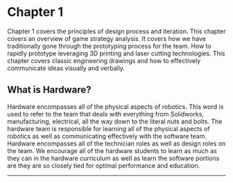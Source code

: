 # Chapter 1

Chapter 1 covers the principles of design process and iteration. This chapter covers an overview of game strategy analysis. It covers how we have traditionally gone through the prototyping process for the team. How to rapidly prototype leveraging 3D printing and laser cutting technologies. This chapter covers classic engineering drawings and how to effectively communicate ideas visually and verbally. 

## What is Hardware?

Hardware encompasses all of the physical aspects of robotics. This word is used to refer to the team that deals with everything from Solidworks, manufacturing, electrical, all the way down to the literal nuts and bolts. The hardware team is responsible for learning all of the physical aspects of robotics as well as communicating effectively with the software team. Hardware encompasses all of the technician roles as well as design roles on the team. We encourage all of the hardware students to learn as much as they can in the hardware curriculum as well as learn the software portions are they are so closely tied for optimal performance and education.

---

